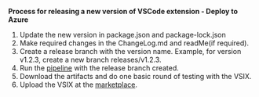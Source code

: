 **Process for releasing a new version of VSCode extension - Deploy to Azure**

1. Update the new version in package.json and package-lock.json 
2. Make required changes in the ChangeLog.md and readMe(if required).
3. Create a release branch with the version name. Example, for version v1.2.3, create a new branch releases/v1.2.3.
4. Run the [pipeline](https://dev.azure.com/mseng/AzureDevOps/_build?definitionId=9571&_a=summary) with the release branch created.
5. Download the artifacts and do one basic round of testing with the VSIX.
6. Upload the VSIX at the [marketplace](https://marketplace.visualstudio.com/manage/publishers/ms-vscode-deploy-azure?noPrompt=true).
